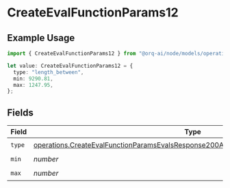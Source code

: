 # CreateEvalFunctionParams12

## Example Usage

```typescript
import { CreateEvalFunctionParams12 } from "@orq-ai/node/models/operations";

let value: CreateEvalFunctionParams12 = {
  type: "length_between",
  min: 9290.81,
  max: 1247.95,
};
```

## Fields

| Field                                                                                                                                                                                          | Type                                                                                                                                                                                           | Required                                                                                                                                                                                       | Description                                                                                                                                                                                    |
| ---------------------------------------------------------------------------------------------------------------------------------------------------------------------------------------------- | ---------------------------------------------------------------------------------------------------------------------------------------------------------------------------------------------- | ---------------------------------------------------------------------------------------------------------------------------------------------------------------------------------------------- | ---------------------------------------------------------------------------------------------------------------------------------------------------------------------------------------------- |
| `type`                                                                                                                                                                                         | [operations.CreateEvalFunctionParamsEvalsResponse200ApplicationJSONResponseBody512Type](../../models/operations/createevalfunctionparamsevalsresponse200applicationjsonresponsebody512type.md) | :heavy_check_mark:                                                                                                                                                                             | N/A                                                                                                                                                                                            |
| `min`                                                                                                                                                                                          | *number*                                                                                                                                                                                       | :heavy_check_mark:                                                                                                                                                                             | N/A                                                                                                                                                                                            |
| `max`                                                                                                                                                                                          | *number*                                                                                                                                                                                       | :heavy_check_mark:                                                                                                                                                                             | N/A                                                                                                                                                                                            |